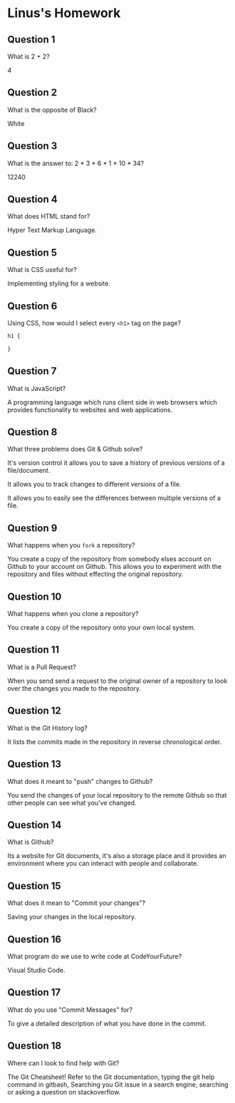 # Linus's Homework

## Question 1

What is 2 + 2?

4

## Question 2

What is the opposite of Black?

White

## Question 3

What is the answer to: 2 * 3 * 6 * 1 * 10 * 34?

12240

## Question 4 

What does HTML stand for?

Hyper Text Markup Language.

## Question 5

What is CSS useful for?

Implementing styling for a website.

## Question 6

Using CSS, how would I select every `<h1>` tag on the page?

```css
h1 {

}
```

## Question 7

What is JavaScript?

A programming language which runs client side in web browsers which provides functionality to websites and web applications.

## Question 8

What three problems does Git & Github solve?

It's version control it allows you to save a history of previous versions of a file/document.

It allows you to track changes to different versions of a file.

It allows you to easily see the differences between multiple versions of a file.

## Question 9

What happens when you `fork` a repository?

You create a copy of the repository from somebody elses account on Github to your account on Github. This allows you to experiment with the repository and files without effecting the original repository.

## Question 10 

What happens when you clone a repository?

You create a copy of the repository onto your own local system.

## Question 11

What is a Pull Request?

When you send send a request to the original owner of a repository to look over the changes you made to the repository.

## Question 12

What is the Git History log?

It lists the commits made in the repository in reverse chronological order.

## Question 13

What does it meant to "push" changes to Github?

You send the changes of your local repository to the remote Github so that other people can see what you've changed.

## Question 14

What is Github?

Its a website for Git documents, it's also a storage place and it provides an environment where you can interact with people and collaborate.

## Question 15

What does it mean to "Commit your changes"?

Saving your changes in the local repository.

## Question 16

What program do we use to write code at CodeYourFuture?

Visual Studio Code.

## Question 17

What do you use "Commit Messages" for?

To give a detailed description of what you have done in the commit.

## Question 18

Where can I look to find help with Git?

The Git Cheatsheet! Refer to the Git documentation, typing the git help command in gitbash, Searching you Git issue in a search engine, searching or asking a question on stackoverflow.

